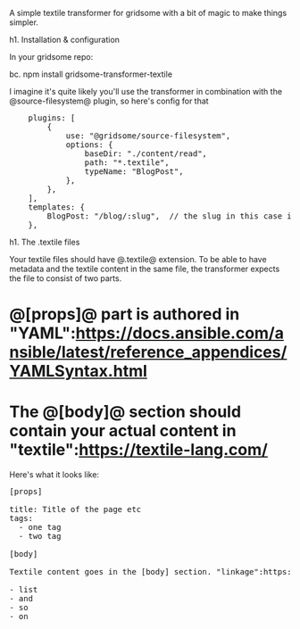 A simple textile transformer for gridsome with a bit of magic to make things simpler.

h1. Installation & configuration

In your gridsome repo: 

bc. npm install gridsome-transformer-textile

I imagine it's quite likely you'll use the transformer in combination with the @source-filesystem@ plugin, so 
here's config for that

<pre>
    plugins: [
        {
            use: "@gridsome/source-filesystem",
            options: {
                baseDir: "./content/read",
                path: "*.textile",
                typeName: "BlogPost",
            },
        },
    ],
    templates: {
        BlogPost: "/blog/:slug",  // the slug in this case is a property defined in the textile file
    },
</pre>


h1. The .textile files

Your textile files should have @.textile@ extension. To be able to have metadata and the textile content in the same file, 
the transformer expects the file to consist of two parts. 

# @[props]@ part is authored in "YAML":https://docs.ansible.com/ansible/latest/reference_appendices/YAMLSyntax.html
# The @[body]@ section should contain your actual content in "textile":https://textile-lang.com/

Here's what it looks like:

<pre>
[props]

title: Title of the page etc
tags:
  - one tag
  - two tag

[body]

Textile content goes in the [body] section. "linkage":https://github.com/tstriker/gridsome-transformer-textile/ and so on.

- list
- and
- so
- on

</pre>
